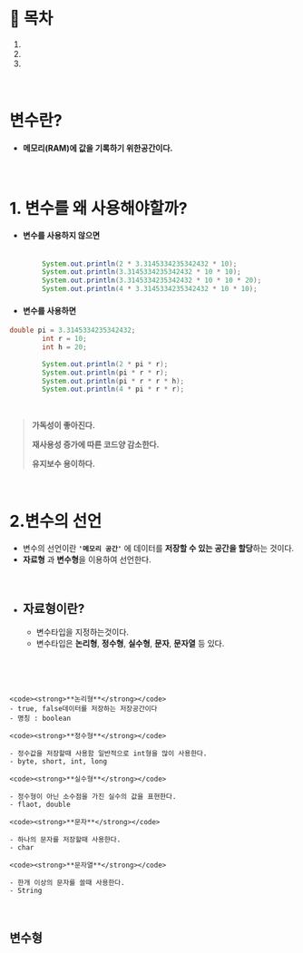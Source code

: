 # 🔖 목차

1.
2.
3.

<br/>

# 변수란?

- #### 메모리(RAM)에 값을 기록하기 위한공간이다.

<br/>

# 1. 변수를 왜 사용해야할까?

- #### 변수를 사용하지 않으면

```java
  
		System.out.println(2 * 3.3145334235342432 * 10);
		System.out.println(3.3145334235342432 * 10 * 10);
		System.out.println(3.3145334235342432 * 10 * 10 * 20);
		System.out.println(4 * 3.3145334235342432 * 10 * 10);
```

- #### 변수를 사용하면

```java
double pi = 3.3145334235342432;
		int r = 10;
		int h = 20;
		
		System.out.println(2 * pi * r);
		System.out.println(pi * r * r);
		System.out.println(pi * r * r * h);
		System.out.println(4 * pi * r * r);
```
<br>
 
 > **가독성이 좋아진다.**
 > 
 > **재사용성 증가에 따른 코드양 감소한다.**
 > 
 > **유지보수 용이하다.**

<br/>

# 2.변수의 선언

- 변수의 선언이란 <code><strong>'메모리 공간'</strong></code> 에 데이터를 **저장할 수 있는 공간을 할당**하는 것이다.
- **자료형** 과 **변수형**을 이용하여 선언한다.

<br/>

- ## 자료형이란?

	- 변수타입을 지정하는것이다.
	- 변수타입은 **논리형**, **정수형**, **실수형**, **문자**, **문자열** 등 있다.<br/><br/>

<br/><br/>

			
	<code><strong>**논리형**</strong></code>
	- true, false데이터를 저장하는 저장공간이다
	- 명칭 : boolean

	<code><strong>**정수형**</strong></code>

	- 정수값을 저장할때 사용함 일반적으로 int형을 많이 사용한다.
	- byte, short, int, long

	<code><strong>**실수형**</strong></code>

	- 정수형이 아닌 소수점을 가진 실수의 값을 표현한다.
	- flaot, double

	<code><strong>**문자**</strong></code>
	
	- 하나의 문자를 저장할때 사용한다.
	- char

	<code><strong>**문자열**</strong></code>
	
	- 한개 이상의 문자를 쓸때 사용한다.
	- String
	
		
		
<br/>

## 변수형
		
	

		
		
	
		

		
	


          
   
